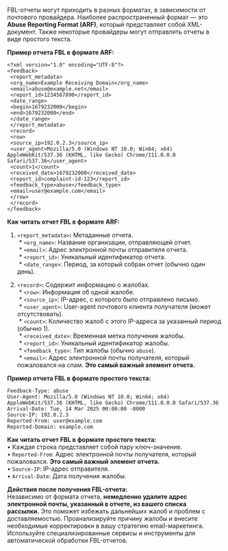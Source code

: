 FBL-отчеты могут приходить в разных форматах, в зависимости от почтового провайдера. Наиболее распространенный формат — это **Abuse Reporting Format (ARF)**, который представляет собой XML-документ. Также некоторые провайдеры могут отправлять отчеты в виде простого текста.  
  
**Пример отчета FBL в формате ARF:**  
```
<?xml version="1.0" encoding="UTF-8"?>
<feedback>
 <report_metadata>
 <org_name>Example Receiving Domain</org_name>
 <email>abuse@example.net</email>
 <report_id>1234567890</report_id>
 <date_range>
 <begin>1679232000</begin>
 <end>1679232000</end>
 </date_range>
 </report_metadata>
 <record>
 <row>
 <source_ip>192.0.2.3</source_ip>
 <user_agent>Mozilla/5.0 (Windows NT 10.0; Win64; x64) AppleWebKit/537.36 (KHTML, like Gecko) Chrome/111.0.0.0 Safari/537.36</user_agent>
 <count>1</count>
 <received_date>1679232000</received_date>
 <report_id>complaint-id-123</report_id>
 <feedback_type>abuse</feedback_type>
 <email>user@example.com</email>
 </row>
 </record>
</feedback>
```

  
**Как читать отчет FBL в формате ARF:**    
1. `<report_metadata>`**:** Метаданные отчета.  
 * `<org_name>`: Название организации, отправляющей отчет.  
 * `<email>`: Адрес электронной почты отправителя отчета.  
 * `<report_id>`: Уникальный идентификатор отчета.  
 * `<date_range>`: Период, за который собран отчет (обычно один день).  
  
2. `<record>`**:** Содержит информацию о жалобах.  
 * `<row>`: Информация об одной жалобе.  
 * `<source_ip>`: IP-адрес, с которого было отправлено письмо.  
 * `<user_agent>`: User-agent почтового клиента получателя (может отсутствовать).  
 * `<count>`: Количество жалоб с этого IP-адреса за указанный период (обычно 1).  
 * `<received_date>`: Временная метка получения жалобы.  
 * `<report_id>`: Уникальный идентификатор жалобы.  
 * `<feedback_type>`: Тип жалобы (обычно `abuse`).  
 * `<email>`: Адрес электронной почты получателя, который пожаловался на спам. **Это самый важный элемент отчета.**  
  
  
**Пример отчета FBL в формате простого текста:**  
```
Feedback-Type: abuse
User-Agent: Mozilla/5.0 (Windows NT 10.0; Win64; x64) AppleWebKit/537.36 (KHTML, like Gecko) Chrome/111.0.0.0 Safari/537.36
Arrival-Date: Tue, 14 Mar 2025 00:00:00 -0000
Source-IP: 192.0.2.3
Reported-From: user@example.com
Reported-Domain: example.com
```

  
**Как читать отчет FBL в формате простого текста:**    
• Каждая строка представляет собой пару ключ-значение.    
• `Reported-From`: Адрес электронной почты получателя, который пожаловался. **Это самый важный элемент отчета.**    
• `Source-IP`: IP-адрес отправителя.    
• `Arrival-Date`: Дата получения жалобы.  
  
  
**Действия после получения FBL-отчета:**    
Независимо от формата отчета, **немедленно удалите адрес электронной почты, указанный в отчете, из вашего списка рассылки.** Это поможет избежать дальнейших жалоб и проблем с доставляемостью. Проанализируйте причину жалобы и внесите необходимые корректировки в вашу стратегию email-маркетинга. Используйте специализированные сервисы и инструменты для автоматической обработки FBL-отчетов.
